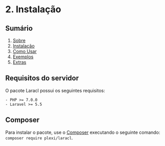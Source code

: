 # 2. Instalação

## Sumário

1. [Sobre](00-Home.md)
2. [Instalação](01-Installation.md)
3. [Como Usar](02-Usage.md)
4. [Exemplos](03-Examples.md)
5. [Extras](04-Extras.md)

## Requisitos do servidor

O pacote Laracl possui os seguintes requisitos:

```
- PHP >= 7.0.0
- Laravel >= 5.5
```

## Composer

Para instalar o pacote, use o [Composer](http://getcomposer.org/) executando o seguinte comando: `composer require plexi/laracl`.


